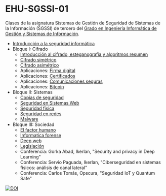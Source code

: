 # EHU-SGSSI-01

Clases de la asignatura Sistemas de Gestión de Seguridad de Sistemas de la Información (SGSSI) de tercero del [Grado en Ingeniería Informática de Gestión y Sistemas de Información](https://www.ehu.eus/es/grado-ingenieria-informatica-de-gestion-y-sistemas-de-informacion-bizkaia).

* [Introducción a la seguridad informática](Introduccion/index.html)
* Bloque I: Cifrado
  * [Introducción al cifrado, esteganografía y algoritmos resumen](Cifrado_intro/index.html)
  * [Cifrado simétrico](Cifrado_simetrico/index.html)
  * [Cifrado asimétrico](Cifrado_asimetrico/index.html)
  * Aplicaciones: [Firma digital](Cifrado_firma/index.html)
  * Aplicaciones: [Certificados](Cifrado_certificados/index.html)
  * Aplicaciones: [Comunicaciones seguras](Cifrado_comunicaciones/index.html)
  * Aplicaciones: [Bitcoin](Cifrado_bitcoin/index.html)
* Bloque II: Sistemas
  * [Copias de seguridad](Copias_seguridad/index.html)
  * [Seguridad en Sistemas Web](Seguridad_web/index.html)
  * [Seguridad física](Seguridad_fisica/index.html)
  * [Seguridad en redes](Seguridad_redes/index.html)
  * [Malware](Malware/index.html)
* Bloque III: Sociedad
  * [El factor humano](FactorHumano/index.html)
  * [Informatica forense](InformaticaForense/index.html)
  * [Deep web](DeepWeb/index.html)
  * [Legislación](Legislacion/index.html)
  * Conferencia: Gorka Abad, Ikerlan, "Security and privacy in Deep Learning"
  * Conferencia: Servio Paguada, Ikerlan, "Ciberseguridad en sistemas físicos: análisis de canal lateral"
  * Conferencia: Carlos Tomás, Opscura, "Seguridad IoT y Quantum Safe"

[![DOI](https://zenodo.org/badge/334955028.svg)](https://zenodo.org/badge/latestdoi/334955028)
